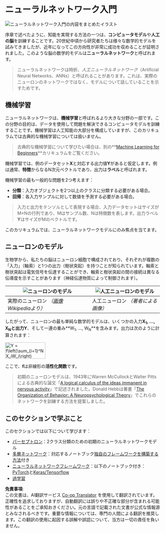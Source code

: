 <!--
CO_OP_TRANSLATOR_METADATA:
{
  "original_hash": "1c6b8c7c1778a35fc1139b7f2aecb7b3",
  "translation_date": "2025-08-24T21:14:38+00:00",
  "source_file": "lessons/3-NeuralNetworks/README.md",
  "language_code": "ja"
}
-->
# ニューラルネットワーク入門

![ニューラルネットワーク入門の内容をまとめたイラスト](../../../../translated_images/ai-neuralnetworks.1c687ae40bc86e834f497844866a26d3e0886650a67a4bbe29442e2f157d3b18.ja.png)

序章で述べたように、知能を実現する方法の一つは、**コンピュータモデル**や**人工の脳**を訓練することです。20世紀中頃から研究者たちは様々な数学的モデルを試みてきましたが、近年になってこの方向性が非常に成功を収めることが証明されました。このような脳の数学的モデルは**ニューラルネットワーク**と呼ばれます。

> ニューラルネットワークは時折、*人工ニューラルネットワーク*（Artificial Neural Networks、ANNs）と呼ばれることがあります。これは、実際のニューロンのネットワークではなく、モデルについて話していることを示すためです。

## 機械学習

ニューラルネットワークは、**機械学習**と呼ばれるより大きな分野の一部です。この分野の目的は、データを使用して問題を解決できるコンピュータモデルを訓練することです。機械学習は人工知能の大部分を構成していますが、このカリキュラムでは古典的な機械学習については扱いません。

> 古典的な機械学習について学びたい場合は、別の**[Machine Learning for Beginners](http://github.com/microsoft/ml-for-beginners)**カリキュラムをご覧ください。

機械学習では、例のデータセット**X**と対応する出力値**Y**があると仮定します。例は通常、**特徴**からなるN次元ベクトルであり、出力は**ラベル**と呼ばれます。

機械学習の最も一般的な問題を2つ考えます：

* **分類**：入力オブジェクトを2つ以上のクラスに分類する必要がある場合。
* **回帰**：各入力サンプルに対して数値を予測する必要がある場合。

> 入力と出力をテンソルとして表現する場合、入力データセットはサイズがM×Nの行列であり、Mはサンプル数、Nは特徴数を表します。出力ラベル**Y**はサイズがMのベクトルです。

このカリキュラムでは、ニューラルネットワークモデルにのみ焦点を当てます。

## ニューロンのモデル

生物学から、私たちの脳はニューロン細胞で構成されており、それぞれが複数の「入力」（軸索）と1つの出力（樹状突起）を持つことが知られています。軸索と樹状突起は電気信号を伝達することができ、軸索と樹状突起の間の接続は異なる伝導度を示すことがあります（神経伝達物質によって制御されます）。

![ニューロンのモデル](../../../../translated_images/synapse-wikipedia.ed20a9e4726ea1c6a3ce8fec51c0b9bec6181946dca0fe4e829bc12fa3bacf01.ja.jpg) | ![人工ニューロンのモデル](../../../../translated_images/artneuron.1a5daa88d20ebe6f5824ddb89fba0bdaaf49f67e8230c1afbec42909df1fc17e.ja.png)
----|----
実際のニューロン *（[画像](https://en.wikipedia.org/wiki/Synapse#/media/File:SynapseSchematic_lines.svg) Wikipediaより）* | 人工ニューロン *（著者による画像）*

したがって、ニューロンの最も単純な数学的モデルは、いくつかの入力**X<sub>1</sub>, ..., X<sub>N</sub>**と出力**Y**、そして一連の重み**W<sub>1</sub>, ..., W<sub>N</sub>**を含みます。出力は次のように計算されます：

<img src="images/netout.png" alt="Y = f\left(\sum_{i=1}^N X_iW_i\right)" width="131" height="53" align="center"/>

ここで、**f**は非線形の**活性化関数**です。

> 初期のニューロンモデルは、1943年にWarren McCullockとWalter Pittsによる古典的な論文「[A logical calculus of the ideas immanent in nervous activity](https://www.cs.cmu.edu/~./epxing/Class/10715/reading/McCulloch.and.Pitts.pdf)」で記述されました。Donald Hebbは著書「[The Organization of Behavior: A Neuropsychological Theory](https://books.google.com/books?id=VNetYrB8EBoC)」でこれらのネットワークを訓練する方法を提案しました。

## このセクションで学ぶこと

このセクションでは以下について学びます：
* [パーセプトロン](03-Perceptron/README.md)：2クラス分類のための初期のニューラルネットワークモデル
* [多層ネットワーク](04-OwnFramework/README.md)：対応するノートブック[独自のフレームワークを構築する方法](../../../../lessons/3-NeuralNetworks/04-OwnFramework/OwnFramework.ipynb)付き
* [ニューラルネットワークフレームワーク](05-Frameworks/README.md)：以下のノートブック付き：[PyTorch](../../../../lessons/3-NeuralNetworks/05-Frameworks/IntroPyTorch.ipynb)と[Keras/Tensorflow](../../../../lessons/3-NeuralNetworks/05-Frameworks/IntroKerasTF.ipynb)
* [過学習](../../../../lessons/3-NeuralNetworks/05-Frameworks)

**免責事項**:  
この文書は、AI翻訳サービス [Co-op Translator](https://github.com/Azure/co-op-translator) を使用して翻訳されています。正確性を追求しておりますが、自動翻訳には誤りや不正確な部分が含まれる可能性があることをご承知おきください。元の言語で記載された文書が公式な情報源とみなされるべきです。重要な情報については、専門の人間による翻訳を推奨します。この翻訳の使用に起因する誤解や誤認について、当方は一切の責任を負いません。
